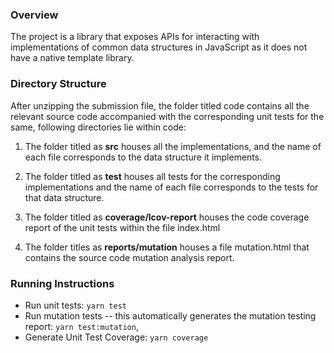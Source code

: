 ### Overview

The project is a library that exposes APIs for interacting with implementations of common data structures in JavaScript as it does not have a native template library.

### Directory Structure

After unzipping the submission file, the folder titled code contains all the relevant source code accompanied with the corresponding unit tests for the same, following directories lie within code:

1. The folder titled as **src** houses all the implementations, and the name of each file corresponds to the data structure it implements.

2. The folder titled as **test** houses all tests for the corresponding implementations and the name of each file corresponds to the tests for that data structure.

3. The folder titled as **coverage/lcov-report** houses the code coverage report of the unit tests within the file index.html

4. The folder titles as **reports/mutation** houses a file mutation.html that contains the source code mutation analysis report.

### Running Instructions 

- Run unit tests: `yarn test`
- Run mutation tests -- this automatically generates the mutation testing report: `yarn test:mutation`,  
- Generate Unit Test Coverage: `yarn coverage`